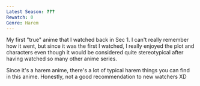 ```yaml
---
Latest Season: ???
Rewatch: 0
Genre: Harem
---
```


My first "true" anime that I watched back in Sec 1. I can't really remember how it went, but since it was the first I watched, I really enjoyed the plot and characters even though it would be considered quite stereotypical after having watched so many other anime series.

Since it's a harem anime, there's a lot of typical harem things you can find in this anime. Honestly, not a good recommendation to new watchers XD
